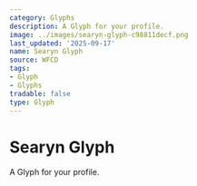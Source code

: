 ```yaml
---
category: Glyphs
description: A Glyph for your profile.
image: ../images/searyn-glyph-c98811decf.png
last_updated: '2025-09-17'
name: Searyn Glyph
source: WFCD
tags:
- Glyph
- Glyphs
tradable: false
type: Glyph
---
```


# Searyn Glyph

A Glyph for your profile.

